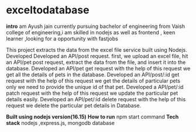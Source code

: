 # exceltodatabase


**intro**
am Ayush jain currently pursuing bachelor of engineering from Vaish college of engineering,i am skilled in nodejs as well as frontend , keen learner ,looking for a opportunity with fastjobs


This project extracts the data from the excel file service built using 	Nodejs. Developed 
Developed an API/post request. first, we upload an excel file, hit an API/pet post request, extract the data from the file, and insert it into the database.
Developed an API/pet get request  with the help of this request we get all the details of pets in the database.
Developed an API/post/:id  get request with the help of this request we get the details of particular pets only we need to provide the  unique id of that pet.
Developed a API/pet/:id  patch request  with the help of this request we update the particular pet details easily.
Developed an API/pet/:id  delete request with the help of this request we delete the  particular pet details in Database.

  **Built using nodejs  version(16.15)**
  **How to run**   npm start command
  **Tech stack**     nodejs ,express.js, mongodb database
